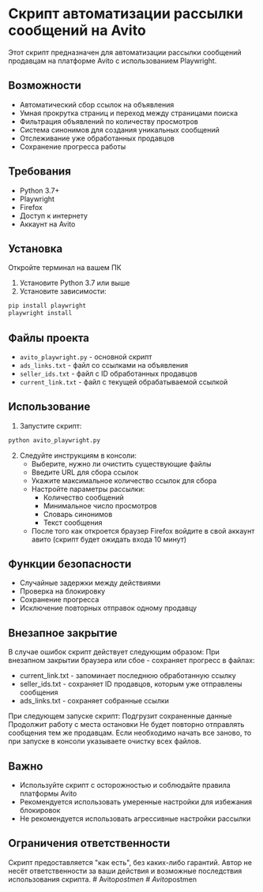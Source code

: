 # Скрипт автоматизации рассылки сообщений на Avito

Этот скрипт предназначен для автоматизации рассылки сообщений продавцам на платформе Avito с использованием Playwright.

## Возможности

- Автоматический сбор ссылок на объявления
- Умная прокрутка страниц и переход между страницами поиска
- Фильтрация объявлений по количеству просмотров
- Система синонимов для создания уникальных сообщений
- Отслеживание уже обработанных продавцов
- Сохранение прогресса работы

## Требования

- Python 3.7+
- Playwright
- Firefox
- Доступ к интернету
- Аккаунт на Avito

## Установка

Откройте терминал на вашем ПК

1. Установите Python 3.7 или выше
2. Установите зависимости:
```bash
pip install playwright
playwright install
```

## Файлы проекта

- `avito_playwright.py` - основной скрипт
- `ads_links.txt` - файл со ссылками на объявления
- `seller_ids.txt` - файл с ID обработанных продавцов
- `current_link.txt` - файл с текущей обрабатываемой ссылкой

## Использование

1. Запустите скрипт:
```bash
python avito_playwright.py
```

2. Следуйте инструкциям в консоли:
   - Выберите, нужно ли очистить существующие файлы
   - Введите URL для сбора ссылок
   - Укажите максимальное количество ссылок для сбора
   - Настройте параметры рассылки:
     - Количество сообщений
     - Минимальное число просмотров
     - Словарь синонимов
     - Текст сообщения
   - После того как откроется браузер Firefox войдите в свой аккаунт авито (скрипт будет ожидать входа 10 минут)

## Функции безопасности

- Случайные задержки между действиями
- Проверка на блокировку
- Сохранение прогресса
- Исключение повторных отправок одному продавцу

## Внезапное закрытие

В случае ошибок скрипт действует следующим образом:
При внезапном закрытии браузера или сбое - сохраняет прогресс в файлах:

- current_link.txt - запоминает последнюю обработанную ссылку
- seller_ids.txt - сохраняет ID продавцов, которым уже отправлены сообщения
- ads_links.txt - сохраняет собранные ссылки

При следующем запуске скрипт:
Подгрузит сохраненные данные
Продолжит работу с места остановки
Не будет повторно отправлять сообщения тем же продавцам. Если необходимо начать все заново, то при запуске в консоли указываете очистку всех файлов.

## Важно

- Используйте скрипт с осторожностью и соблюдайте правила платформы Avito
- Рекомендуется использовать умеренные настройки для избежания блокировок
- Не рекомендуется использовать агрессивные настройки рассылки

## Ограничения ответственности

Скрипт предоставляется "как есть", без каких-либо гарантий. Автор не несёт ответственности за ваши действия и возможные последствия использования скрипта. 
#   A v i t o _ p o s t m e n  
 #   A v i t o _ p o s t m e n  
 
